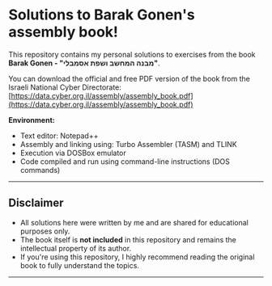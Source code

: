 # Solutions to Barak Gonen's assembly book!

This repository contains my personal solutions to exercises from the book  
**Barak Gonen - "מבנה המחשב ושפת אסמבלי"**.

You can download the official and free PDF version of the book from the Israeli National Cyber Directorate:  
[https://data.cyber.org.il/assembly/assembly_book.pdf](https://data.cyber.org.il/assembly/assembly_book.pdf)

**Environment:**
- Text editor: Notepad++
- Assembly and linking using: Turbo Assembler (TASM) and TLINK
- Execution via DOSBox emulator
- Code compiled and run using command-line instructions (DOS commands)

---
## Disclaimer
- All solutions here were written by me and are shared for educational purposes only.
- The book itself is **not included** in this repository and remains the intellectual property of its author.
- If you're using this repository, I highly recommend reading the original book to fully understand the topics.
---
